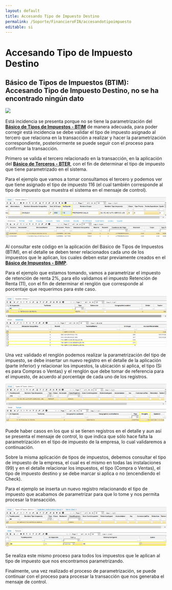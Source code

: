```yaml
---
layout: default
title: Accesando Tipo de Impuesto Destino
permalink: /Soporte/FinancieroFIN/accesandotipoimpuesto
editable: si
---
```

# Accesando Tipo de Impuesto Destino  

## Básico de Tipos de Impuestos (BTIM): Accesando Tipo de Impuesto Destino, no se ha encontrado ningún dato   

![](btim.png)  

Está incidencia se presenta porque no se tiene la parametrización del [**Básico de Tipos de Impuestos - BTIM**](http://docs.oasiscom.com/Operacion/common/bimpu/btim) de manera adecuada, para poder corregir está incidencia se debe validar el tipo de impuesto asignado al tercero que relaciona en la transacción a realizar y hacer la parametrización correspondiente, posteriormente se puede seguir con el proceso para confirmar la transacción.  

Primero se valida el tercero relacionado en la transacción, en la aplicación del [**Básico de Terceros - BTER**](http://docs.oasiscom.com/Operacion/common/btercer/bter), con el fin de determinar el tipo de impuesto que tiene parametrizado en el sistema.  

Para el ejemplo que vamos a tomar consultamos el tercero y podemos ver que tiene asignado el tipo de impuesto 116 (el cual también corresponde al tipo de impuesto que muestra el sistema en el mensaje de control).  

![](bter.png)  

Al consultar este código en la aplicación del Básico de Tipos de Impuestos (BTIM), en el detalle se deben tener relacionados cada uno de los impuestos que le aplican, los cuales deben estar previamente creados en el [**Básico de Impuestos - BIMP**](http://docs.oasiscom.com/Operacion/common/bimpu/bimp).  

Para el ejemplo que estamos tomando, vamos a parametrizar el impuesto de retención de renta 2%, para ello validamos el impuesto Retención de Renta (11), con el fin de determinar el renglón que corresponde al porcentaje que requerimos para este caso.  

![](bimp.png)  

Una vez validado el renglón podemos realizar la parametrización del tipo de impuesto, se debe insertar un nuevo registro en el detalle de la aplicación (parte inferior) y relacionar los impuestos, la ubicación si aplica, el tipo (Si es para Compras o Ventas) y el renglón que debe tomar de referencia para el impuesto, de acuerdo al porcentaje de cada uno de los registros.  

![](btim1.png)  

Puede haber casos en los que si se tienen registros en el detalle y aun así se presenta el mensaje de control, lo que indica que sólo hace falta la parametrización en el tipo de impuesto de la empresa, lo cual validaremos a continuación.  

Sobre la misma aplicación de tipos de impuestos, debemos consultar el tipo de impuesto de la empresa, el cual es el mismo en todas las instalaciones (99) y en el detalle relacionar los impuestos, el tipo (Compra o Ventas), el tipo de impuesto destino y se debe marcar si aplica o no (encendiendo el Check).  

Para el ejemplo se inserta un nuevo registro relacionando el tipo de impuesto que acabamos de parametrizar para que lo tome y nos permita procesar la transacción.  

![](btim2.png)  

Se realiza este mismo proceso para todos los impuestos que le aplican al tipo de impuesto que nos encontramos parametrizando.  

Finalmente, una vez realizado el proceso de parametrización, se puede continuar con el proceso para procesar la transacción que nos generaba el mensaje de control.










